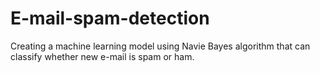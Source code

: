 # E-mail-spam-detection
Creating a machine learning model using Navie Bayes algorithm that can classify whether new e-mail is spam or ham.

